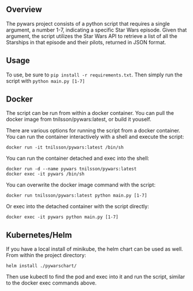 ## Overview

The pywars project consists of a python script that requires a single argument, a number 1-7, indicating a specific Star Wars episode. Given that argument, the script utilizes the Star Wars API to retrieve a list of all the Starships in that episode and their pilots, returned in JSON format.

## Usage

To use, be sure to `pip install -r requirements.txt`. Then simply run the script with `python main.py [1-7]`

## Docker

The script can be run from within a docker container. You can pull the docker image from tnilsson/pywars:latest, or build it youself.

There are various options for running the script from a docker container. You can run the container interactively with a shell and execute the script:

```
docker run -it tnilsson/pywars:latest /bin/sh
```

You can run the container detached and exec into the shell:

```
docker run -d --name pywars tnilsson/pywars:latest
docker exec -it pywars /bin/sh
```

You can overwrite the docker image command with the script:

```
docker run tnilsson/pywars:latest python main.py [1-7]
```

Or exec into the detached container with the script directly:
```
docker exec -it pywars python main.py [1-7]
```

## Kubernetes/Helm

If you have a local install of minikube, the helm chart can be used as well. From within the project directory:

```
helm install ./pywarschart/
```

Then use kubectl to find the pod and exec into it and run the script, similar to the docker exec commands above.

